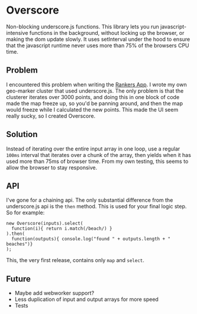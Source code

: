 # Overscore

Non-blocking underscore.js functions. This library lets you run javascript-intensive functions in the background, without locking up the browser, or making the dom update slowly. It uses setInterval under the hood to ensure that the javascript runtime never uses more than 75% of the browsers CPU time.

## Problem

I encountered this problem when writing the [Rankers App](http://itunes.apple.com/nz/app/rankers-app/id454894632?mt=8). I wrote my own geo-marker cluster that used underscore.js. The only problem is that the clusterer iterates over 3000 points, and doing this in one block of code made the map freeze up, so you'd be panning around, and then the map would freeze while I calculated the new points. This made the UI seem really sucky, so I created Overscore.

## Solution

Instead of iterating over the entire input array in one loop, use a regular `100ms` interval that iterates over a chunk of the array, then yields when it has used more than 75ms of browser time. From my own testing, this seems to allow the browser to stay responsive.

## API

I've gone for a chaining api. The only substantial difference from the underscore.js api is the `then` method. This is used for your final logic step. So for example:

    new Overscore(inputs).select(
      function(i){ return i.match(/beach/) }
    ).then(
      function(outputs){ console.log("found " + outputs.length + " beaches")}
    );
    
This, the very first release, contains only `map` and `select`.

## Future

 * Maybe add webworker support?
 * Less duplication of input and output arrays for more speed
 * Tests